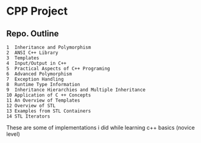 # __CPP Project__

## Repo. Outline
    1  Inheritance and Polymorphism
    2  ANSI C++ Library
    3  Templates
    4  Input/Output in C++
    5  Practical Aspects of C++ Programing
    6  Advanced Polymorphism
    7  Exception Handling
    8  Runtime Type Information
    9  Inheritance Hierarchies and Multiple Inheritance 
    10 Application of C ++ Concepts
    11 An Overview of Templates
    12 Overview of STL
    13 Examples from STL Containers
    14 STL Iterators


These are some of implementations i did while learning c++ basics (novice level) 
